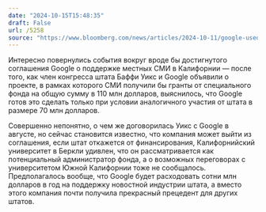 ```yaml
---
date: "2024-10-15T15:48:35"
draft: False
url: /5258
source: "https://www.bloomberg.com/news/articles/2024-10-11/google-used-influence-ultimatum-to-cut-deal-on-california-news"
---
```


Интересно повернулись события вокруг вроде бы достигнутого соглашения Google о поддержке местных СМИ в Калифорнии — после того, как член конгресса штата Баффи Уикс и Google объявили о проекте, в рамках которого СМИ получили бы гранты от специального фонда на общую сумму в 110 млн долларов, выяснилось, что Google готов это сделать только при условии аналогичного участия от штата в размере 70 млн долларов.

Совершенно непонятно, о чем же договорилась Уикс с Google в августе, но сейчас становится известно, что компания может выйти из соглашения, если штат откажется от финансирования, Калифорнийский университет в Беркли удивлен, что он рассматривается как потенциальный администратор фонда, а о возможных переговорах с университетом Южной Калифорнии тоже не сообщалось. Предполагалось вообще, что Google будет расходовать сотни млн долларов в год на поддержку новостной индустрии штата, а вместо этого компания почти получила прекрасный прецедент для других штатов.
